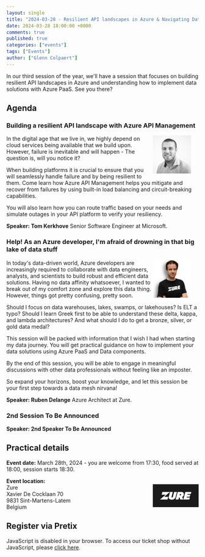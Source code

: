 ```yaml
---
layout: single
title: "2024-03-28 - Resilient API landscapes in Azure & Navigating Data Platforms as Azure Developer"
date: 2024-03-28 18:00:00 +0000
comments: true
published: true
categories: ["events"]
tags: ["Events"]
author: ["Glenn Colpaert"]
---
```


In our third session of the year, we'll have a session that focuses on building resilient API landscapes in Azure and understanding how to implement data solutions with Azure PaaS. See you there?

## Agenda

### Building a resilient API landscape with Azure API Management

<img src="/assets/media/speakers/tom-kerkhove.jpg" alt="Tom Kerkhove" align="right" height="100" width="100" style="margin-right: 20px;">
In the digital age that we live in, we highly depend on cloud services being available that we build upon. However, failure is inevitable and will happen - The question is, will you notice it?

When building platforms it is crucial to ensure that you will seamlessly handle failure and by being resilient to them. Come learn how Azure API Management helps you mitigate and recover from failures by using built-in load balancing and circuit-breaking capabilities.

You will also learn how you can route traffic based on your needs and simulate outages in your API platform to verify your resiliency.

**Speaker: Tom Kerkhove** Senior Software Engineer at Microsoft.

### Help! As an Azure developer, I'm afraid of drowning in that big lake of data stuff

<img src="/assets/media/speakers/ruben-delange-zure.png" alt="Ruben Delange" align="right" height="100" width="100" style="margin-right: 20px;">
In today's data-driven world, Azure developers are increasingly required to collaborate with data engineers, analysts, and scientists to build robust and efficient data solutions. Having no data affinity whatsoever, I wanted to break out of my comfort zone and explore this data thing. However, things got pretty confusing, pretty soon.

Should I focus on data warehouses, lakes, swamps, or lakehouses? Is ELT a typo? Should I learn Greek first to be able to understand these delta, kappa, and lambda architectures? And what should I do to get a bronze, silver, or gold data medal?

This session will be packed with information that I wish I had when starting my data journey. You will get practical guidance on how to implement your data solutions using Azure PaaS and Data components.

By the end of this session, you will be able to engage in meaningful discussions with other data professionals without feeling like an imposter.

So expand your horizons, boost your knowledge, and let this session be your first step towards a data mesh nirvana!

**Speaker: Ruben Delange** Azure Architect at Zure.

### 2nd Session To Be Announced

**Speaker: 2nd Speaker To Be Announced**

## Practical details

**Event date:** March 28th, 2024 - you are welcome from 17:30, food served at 18:00, session starts 18:30.

**Event location:**<br />
<img width="120" height="60" align="right" alt="Zure" src="/assets/media/sponsors/logo-zure.png">Zure<br/>
Xavier De Cocklaan 70<br/>
9831 Sint-Martens-Latem<br/>
Belgium

## Register via Pretix

<link rel="stylesheet" type="text/css" href="https://pretix.eu/azug/20240328/widget/v1.css">
<script type="text/javascript" src="https://pretix.eu/widget/v1.en.js" async></script>
<pretix-widget event="https://pretix.eu/azug/20240328/" single-item-select="button"></pretix-widget>
<noscript>
   <div class="pretix-widget">
        <div class="pretix-widget-info-message">
            JavaScript is disabled in your browser. To access our ticket shop without JavaScript, please <a target="_blank" rel="noopener" href="https://pretix.eu/azug/20240328/">click here</a>.
        </div>
    </div>
</noscript>
